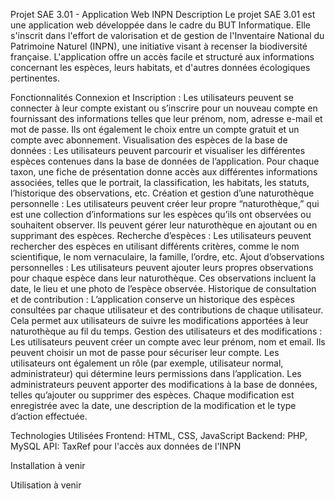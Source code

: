 Projet SAE 3.01 - Application Web INPN
Description
Le projet SAE 3.01 est une application web développée dans le cadre du BUT Informatique. Elle s'inscrit dans l'effort de valorisation et de gestion de l'Inventaire National du Patrimoine Naturel (INPN), une initiative visant à recenser la biodiversité française. L'application offre un accès facile et structuré aux informations concernant les espèces, leurs habitats, et d'autres données écologiques pertinentes.

Fonctionnalités
Connexion et Inscription :
Les utilisateurs peuvent se connecter à leur compte existant ou s’inscrire pour un nouveau compte en fournissant des informations telles que leur prénom, nom, adresse e-mail et mot de passe. Ils ont également le choix entre un compte gratuit et un compte avec abonnement.
Visualisation des espèces de la base de données :
Les utilisateurs peuvent parcourir et visualiser les différentes espèces contenues dans la base de données de l’application. Pour chaque taxon, une fiche de présentation donne accès aux différentes informations associées, telles que le portrait, la classification, les habitats, les statuts, l’historique des observations, etc.
Création et gestion d’une naturothèque personnelle :
Les utilisateurs peuvent créer leur propre “naturothèque,” qui est une collection d’informations sur les espèces qu’ils ont observées ou souhaitent observer. Ils peuvent gérer leur naturothèque en ajoutant ou en supprimant des espèces.
Recherche d’espèces :
Les utilisateurs peuvent rechercher des espèces en utilisant différents critères, comme le nom scientifique, le nom vernaculaire, la famille, l’ordre, etc.
Ajout d’observations personnelles :
Les utilisateurs peuvent ajouter leurs propres observations pour chaque espèce dans leur naturothèque. Ces observations incluent la date, le lieu et une photo de l’espèce observée.
Historique de consultation et de contribution :
L’application conserve un historique des espèces consultées par chaque utilisateur et des contributions de chaque utilisateur. Cela permet aux utilisateurs de suivre les modifications apportées à leur naturothèque au fil du temps.
Gestion des utilisateurs et des modifications :
Les utilisateurs peuvent créer un compte avec leur prénom, nom et email. Ils peuvent choisir un mot de passe pour sécuriser leur compte. Les utilisateurs ont également un rôle (par exemple, utilisateur normal, administrateur) qui détermine leurs permissions dans l’application. Les administrateurs peuvent apporter des modifications à la base de données, telles qu’ajouter ou supprimer des espèces. Chaque modification est enregistrée avec la date, une description de la modification et le type d’action effectuée.

Technologies Utilisées
Frontend: HTML, CSS, JavaScript
Backend: PHP, MySQL
API: TaxRef pour l'accès aux données de l'INPN

Installation
à venir

Utilisation
à venir
